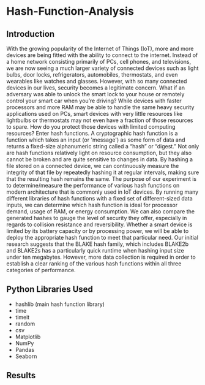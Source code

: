 # Hash-Function-Analysis

## Introduction
With the growing popularity of the Internet of Things (IoT), more and more devices are being fitted with the ability to connect to the internet. Instead of a home network consisting primarily of PCs, cell phones, and televisions, we are now seeing a much larger variety of connected devices such as light bulbs, door locks, refrigerators, automobiles, thermostats, and even wearables like watches and glasses. However, with so many connected devices in our lives, security becomes a legitimate concern. What if an adversary was able to unlock the smart lock to your house or remotely control your smart car when you’re driving? While devices with faster processors and more RAM may be able to handle the same heavy security applications used on PCs, smart devices with very little resources like lightbulbs or thermostats may not even have a fraction of those resources to spare. How do you protect those devices with limited computing resources? Enter hash functions. A cryptographic hash function is a function which takes an input (or 'message') as some form of data and returns a fixed-size alphanumeric string called a “hash” or “digest.” Not only are hash functions relatively light on resource consumption, but they also cannot be broken and are quite sensitive to changes in data. By hashing a file stored on a connected device, we can continuously measure the integrity of that file by repeatedly hashing it at regular intervals, making sure that the resulting hash remains the same. The purpose of our experiment is to determine/measure the performance of various hash functions on modern architecture that is commonly used in IoT devices. By running many different libraries of hash functions with a fixed set of different-sized data inputs, we can determine which hash function is ideal for processor demand, usage of RAM, or energy consumption. We can also compare the generated hashes to gauge the level of security they offer, especially in regards to collision resistance and reversibility. Whether a smart device is limited by its battery capacity or by processing power, we will be able to deploy the appropriate hash function to meet that particular need. Our initial research suggests that the BLAKE hash family, which includes BLAKE2b and BLAKE2s has a particularly quick runtime when hashing input size under ten megabytes. However, more data collection is required in order to establish a clear ranking of the various hash functions within all three categories of performance.

## Python Libraries Used
- hashlib (main hash function library)
- time
- timeit
- random
- csv
- Matplotlib
- NumPy
- Pandas
- Seaborn

## Results


